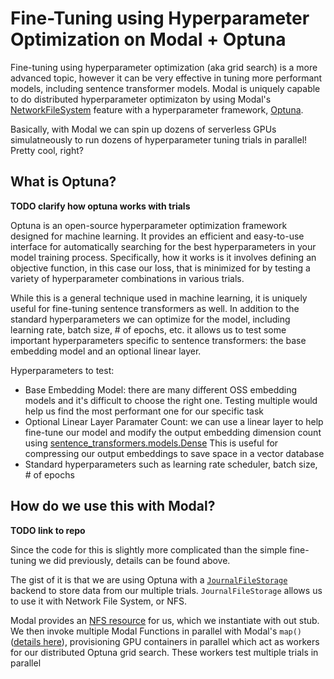 # Fine-Tuning using Hyperparameter Optimization on Modal + Optuna

Fine-tuning using hyperparameter optimization (aka grid search) is a more advanced topic, however it can be very effective in tuning more performant models, including sentence transformer models. Modal is uniquely capable to do distributed hyperparameter optimizaton by using Modal's [NetworkFileSystem](https://modal.com/docs/guide/network-file-systems) feature with a hyperparameter framework, [Optuna](https://optuna.org/).

Basically, with Modal we can spin up dozens of serverless GPUs simulatneously to run dozens of hyperparameter tuning trials in parallel! Pretty cool, right?

## What is Optuna?

**TODO clarify how optuna works with trials**

Optuna is an open-source hyperparameter optimization framework designed for machine learning. It provides an efficient and easy-to-use interface for automatically searching for the best hyperparameters in your model training process. Specifically, how it works is it involves defining an objective function, in this case our loss, that is minimized for by testing a variety of hyperparameter combinations in various trials.

While this is a general technique used in machine learning, it is uniquely useful for fine-tuning sentence transformers as well. In addition to the standard hyperparameters we can optimize for the model, including learning rate, batch size, # of epochs, etc. it allows us to test some important hyperparameters specific to sentence transformers: the base embedding model and an optional linear layer.

Hyperparameters to test:

* Base Embedding Model: there are many different OSS embedding models and it's difficult to choose the right one. Testing multiple would help us find the most performant one for our specific task
* Optional Linear Layer Paramater Count: we can use a linear layer to help fine-tune our model and modify the output embedding dimension count using [sentence_transformers.models.Dense](https://www.sbert.net/docs/package_reference/models.html#sentence_transformers.models.Dense) This is useful for compressing our output embeddings to save space in a vector database
* Standard hyperparameters such as learning rate scheduler, batch size, # of epochs

## How do we use this with Modal?

**TODO link to repo**

Since the code for this is slightly more complicated than the simple fine-tuning we did previously, details can be found above.

The gist of it is that we are using Optuna with a [`JournalFileStorage`](https://optuna.readthedocs.io/en/stable/reference/generated/optuna.storages.JournalFileStorage.html#optuna.storages.JournalFileStorage) backend to store data from our multiple trials. `JournalFileStorage` allows us to use it with Network File System, or NFS.

Modal provides an [NFS resource](https://modal.com/docs/guide/network-file-systems) for us, which we instantiate with out stub. We then invoke multiple Modal Functions in parallel with Modal's `map()` ([details here](https://modal.com/docs/guide/scale)), provisioning GPU containers in parallel which act as workers for our distributed Optuna grid search. These workers test multiple trials in parallel
